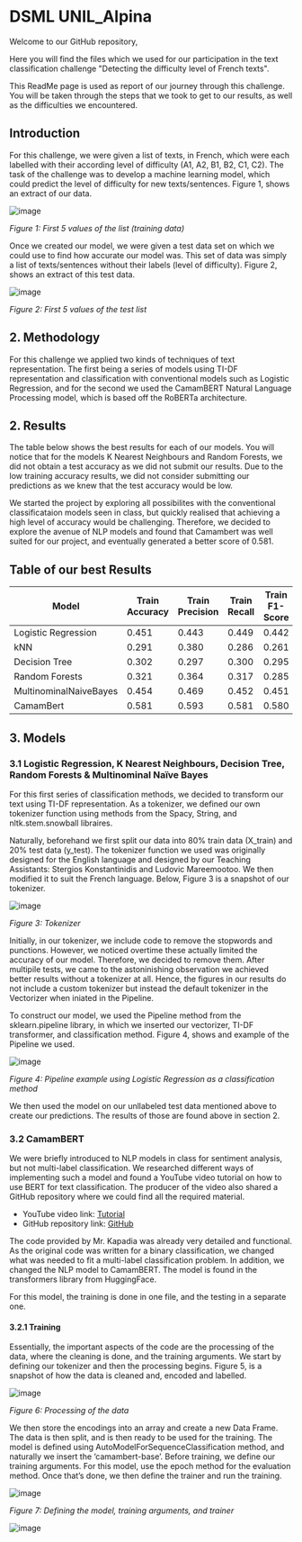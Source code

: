 # DSML UNIL_Alpina

Welcome to our GitHub repository,

Here you will find the files which we used for our participation in the text classification challenge "Detecting the difficulty level of French texts".

This ReadMe page is used as report of our journey through this challenge. You will be taken through the steps that we took to get to our results, as well as the difficulties we encountered. 

## Introduction

For this challenge, we were given a list of texts, in French, which were each labelled with their according level of difficulty (A1, A2, B1, B2, C1, C2).  The task of the challenge was to develop a machine learning model, which could predict the level of difficulty for new texts/sentences.  Figure 1, shows an extract of our data.



![image](https://github.com/DenizcanSarigul/DSML-Project/assets/119871445/a96442ec-661b-4fac-b730-89fc6edb1998)

*Figure 1: First 5 values of the list (training data)*




Once we created our model, we were given a test data set on which we could use to find how accurate our model was. This set of data was simply a list of texts/sentences without their labels (level of difficulty). Figure 2, shows an extract of this test data.
 


![image](https://github.com/DenizcanSarigul/DSML-Project/assets/119871445/db1cde80-f61f-4256-b700-3d1f22abdef2)

*Figure 2: First 5 values of the test list*





## 2. Methodology

For this challenge we applied two kinds of techniques of text representation. The first being a series of models using TI-DF representation and classification with conventional models such as Logistic Regression, and for the second we used the CamamBERT Natural Language Processing model, which is based off the RoBERTa architecture. 


## 2. Results
The table below shows the best results for each of our models. You will notice that for the models K Nearest Neighbours and Random Forests, we did not obtain a test accuracy as we did not submit our results. Due to the low training accuracy results, we did not consider submitting our predictions as we knew that the test accuracy would be low.

We started the project by exploring all possibilites with the conventional classificataion models seen in class, but quickly realised that achieving a high level of accuracy would be challenging. Therefore, we decided to explore the avenue of NLP models and found that Camambert was well suited for our project, and eventually generated a better score of 0.581.

## Table of our best Results

| Model                  | Train Accuracy | Train Precision | Train Recall | Train F1-Score | Kaggle Test Accuracy |
|--------------------------|----------------|------------------|--------------|------------------|-----------------------|
| Logistic Regression      | 0.451          | 0.443            | 0.449        | 0.442            | 0.465                |
| kNN                      | 0.291          | 0.380            | 0.286        | 0.261            | -                      |
| Decision Tree            | 0.302          | 0.297            | 0.300        | 0.295            | 0.341                |
| Random Forests           | 0.321          | 0.364            | 0.317        | 0.285            |--                   |
| MultinominalNaiveBayes  | 0.454          | 0.469            | 0.452        | 0.451            | 0.470                |
| CamamBert                | 0.581          | 0.593            | 0.581        | 0.580            | 0.581                |


## 3. Models

### 3.1 Logistic Regression, K Nearest Neighbours, Decision Tree, Random Forests & Multinominal Naïve Bayes

For this first series of classification methods, we decided to transform our text using TI-DF representation. As a tokenizer, we defined our own tokenizer function using methods from the Spacy, String, and nltk.stem.snowball libraires. 

Naturally, beforehand we first split our data into 80% train data (X_train) and 20% test data (y_test).
The tokenizer function we used was originally designed for the English language and designed by our Teaching Assistants: Stergios Konstantinidis and Ludovic Mareemootoo. We then modified it to suit the French language. Below, Figure 3 is a snapshot of our tokenizer. 
 


![image](https://github.com/DenizcanSarigul/DSML-Project/assets/119871445/a6c1a775-137f-4f11-89a8-f3001721e6b1)



*Figure 3: Tokenizer*

Initially, in our tokenizer, we include code to remove the stopwords and punctions. However, we noticed overtime these actually limited the accuracy of our model. Therefore, we decided to remove them. After multipile tests, we came to the astoninishing observation we achieved better results without a tokenizer at all. Hence, the figures in our results do not include a custom tokenizer but instead the default tokenizer in the Vectorizer when iniated in the Pipeline. 

To construct our model, we used the Pipeline method from the sklearn.pipeline library, in which we inserted our vectorizer, TI-DF transformer, and classification method.  Figure 4, shows and example of the Pipeline we used. 
 

![image](https://github.com/DenizcanSarigul/DSML-Project/assets/119871445/d07f144b-6232-468d-85b6-571405495a54)

*Figure 4: Pipeline example using Logistic Regression as a classification method*

We then used the model on our unllabeled test data mentioned above to create our predictions. The results of those are found above in section 2.

### 3.2 CamamBERT
We were briefly introduced to NLP models in class for sentiment analysis, but not multi-label classification. We researched different ways of implementing such a model and found a YouTube video tutorial on how to use BERT for text classification. The producer of the video also shared a GitHub repository where we could find all the required material. 

- YouTube video link: [Tutorial](https://www.youtube.com/watch?v=TmT-sKxovb0&t=608s)
- GitHub repository link: [GitHub](https://github.com/RajKKapadia/Transformers-Text-Classification-BERT-Blog)

The code provided by Mr. Kapadia was already very detailed and functional. As the original code was written for a binary classification, we changed what was needed to fit a multi-label classification problem. In addition, we changed the NLP model to CamamBERT. The model is found in the transformers library from HuggingFace.

For this model, the training is done in one file, and the testing in a separate one. 
#### 3.2.1 Training 

Essentially, the important aspects of the code are the processing of the data, where the cleaning is done, and the training arguments. 
We start by defining our tokenizer and then the processing begins. Figure 5, is a snapshot of how the data is cleaned and, encoded and labelled. 

 ![image](https://github.com/DenizcanSarigul/DSML-Project/assets/119871445/7d78cf10-1c00-493f-a7f1-066f2c90bdfb)

*Figure 6: Processing of the data*











We then store the encodings into an array and create a new Data Frame. The data is then split, and is then ready to be used for the training.
The model is defined using AutoModelForSequenceClassification method, and naturally we insert the ‘camambert-base’. Before training, we define our training arguments. For this model, use the epoch method for the evaluation method. Once that’s done, we then define the trainer and run the training.

![image](https://github.com/DenizcanSarigul/DSML-Project/assets/119871445/46d4c49c-9d39-458a-b47d-5ba3b2e1ed08)

*Figure 7: Defining the model, training arguments, and trainer*



![image](https://github.com/DenizcanSarigul/DSML-Project/assets/119871445/60e96485-13d5-4a27-abeb-54eb118d32fc)




